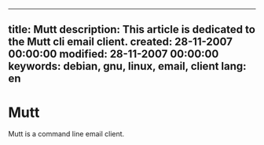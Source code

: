 -----
title: Mutt
description: This article is dedicated to the Mutt cli email client.
created: 28-11-2007 00:00:00
modified: 28-11-2007 00:00:00
keywords: debian, gnu, linux, email, client
lang: en
-----

# Mutt

Mutt is a command line email client.


